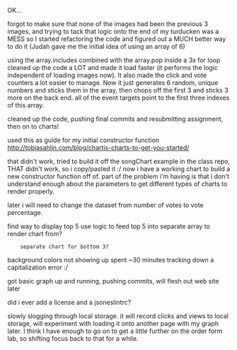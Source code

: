 OK...

forgot to make sure that none of the images had been the previous 3 images, and trying to tack that logic onto the end of my turducken was a MESS so I started refactoring the code and figured out a MUCH better way to do it (Judah gave me the initial idea of using an array of 6)

using the array.includes combined with the array.pop inside a 3x for loop cleaned up the code a LOT and made it load faster (it performs the logic independent of loading images now).  It also made the click and vote counters a lot easier to manage.  Now it just generates 6 random, unique numbers and sticks them in the array, then chops off the first 3 and sticks 3 more on the back end.  all of the event targets point to the first three indexes of this array.

cleaned up the code, pushing final commits and resubmitting assignment, then on to charts!


used this as guide for my initial constructor function
http://tobiasahlin.com/blog/chartjs-charts-to-get-you-started/

that didn't work, tried to build it off the songChart example in the class repo, THAT didn't work, so i copy/pasted it :/  now i have a working chart to build a new constructor function off of.  part of the problem i'm having is that i don't understand enough about the parameters to get different types of charts to render properly.

later i will need to change the dataset from number of votes to vote percentage.

find way to display top 5
    use logic to feed top 5 into separate array to render chart from?

        separate chart for bottom 3?

background colors not showing up
        spent ~30 minutes tracking down a capitalization error :/

got basic graph up and running, pushing commits, will flesh out web site later



did i ever add a license and a jsoneslintrc?

slowly slogging through local storage.  it will record clicks and views to local storage, will experiment with loading it onto another page with my graph later.  I think I have enough to go on to get a little further on the order form lab, so shifting focus back to that for a while.